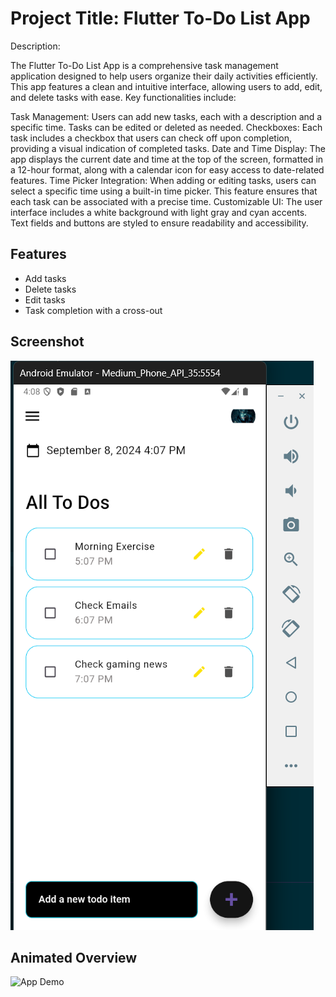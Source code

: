 # Project Title: Flutter To-Do List App

Description:

The Flutter To-Do List App is a comprehensive task management application designed to help users organize their daily activities efficiently. This app features a clean and intuitive interface, allowing users to add, edit, and delete tasks with ease. Key functionalities include:

Task Management: Users can add new tasks, each with a description and a specific time. Tasks can be edited or deleted as needed.
Checkboxes: Each task includes a checkbox that users can check off upon completion, providing a visual indication of completed tasks.
Date and Time Display: The app displays the current date and time at the top of the screen, formatted in a 12-hour format, along with a calendar icon for easy access to date-related features.
Time Picker Integration: When adding or editing tasks, users can select a specific time using a built-in time picker. This feature ensures that each task can be associated with a precise time.
Customizable UI: The user interface includes a white background with light gray and cyan accents. Text fields and buttons are styled to ensure readability and accessibility.

## Features
- Add tasks
- Delete tasks
- Edit tasks
- Task completion with a cross-out


## Screenshot
![Flutter todo app](assets/screenshots/GG.png)

## Animated Overview
![App Demo](assets/screenshots/ToDoList.gif)



